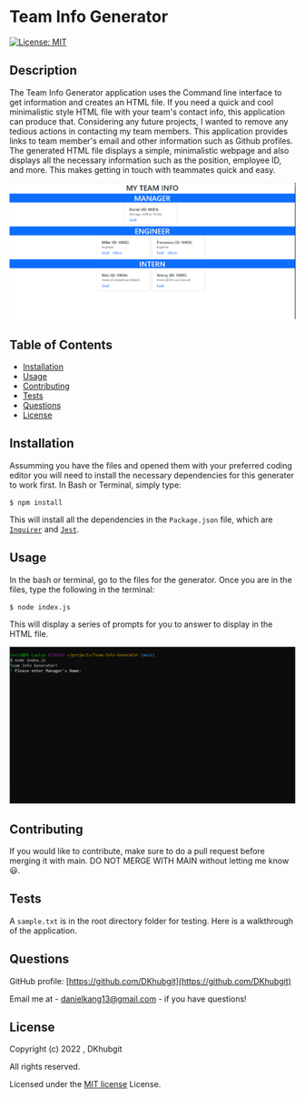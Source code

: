 # Team Info Generator

  [![License: MIT](https://img.shields.io/badge/License-MIT-yellow.svg)](https://opensource.org/licenses/MIT)

  ## Description

  The Team Info Generator application uses the Command line interface to get information and creates an HTML file. If you need a quick and cool minimalistic style HTML file with your team's contact info, this application can produce that. Considering any future projects, I wanted to remove any tedious actions in contacting my team members. This application provides links to team member's email and other information such as Github profiles. The generated HTML file displays a simple, minimalistic webpage and also displays all the necessary information such as the position, employee ID, and more. This makes getting in touch with teammates quick and easy.

  ![Screenshot of HTML page from generator](./images/team-gen-1-screenshot.PNG)

  ## Table of Contents

  - [Installation](#installation)
  - [Usage](#usage)
  - [Contributing](#contributing)
  - [Tests](#tests)
  - [Questions](#questions)
  - [License](#license)

  ## Installation

  Assumming you have the files and opened them with your preferred coding editor you will need to install the necessary dependencies for this generater to work first. In Bash or Terminal, simply type:
  ```
  $ npm install
  ```
  This will install all the dependencies in the `Package.json` file, which are [`Inquirer`](https://www.npmjs.com/package//inquirer) and [`Jest`](https://jestjs.io/). 

  ## Usage

  In the bash or terminal, go to the files for the generator. Once you are in the files, type the following in the terminal:
  ```
  $ node index.js
  ```
  This will display a series of prompts for you to answer to display in the HTML file. 

  ![Screenshot of terminal for usage guide](./images/team-gen-screenshot.PNG)

  ## Contributing

  If you would like to contribute, make sure to do a pull request before merging it with main. DO NOT MERGE WITH MAIN without letting me know 😃.

  ## Tests 

  A `sample.txt` is in the root directory folder for testing. Here is a walkthrough of the application. 

  ## Questions

  GitHub profile: [https://github.com/DKhubgit](https://github.com/DKhubgit)

  Email me at - danielkang13@gmail.com - if you have questions!

  ## License

  Copyright (c) 2022 , DKhubgit
  
  All rights reserved.

  Licensed under the [MIT license](https://opensource.org/licenses/MIT) License.